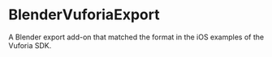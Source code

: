 BlenderVuforiaExport
====================

A Blender export add-on that matched the format in the iOS examples of the Vuforia SDK.
